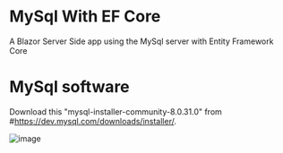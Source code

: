 # MySql With EF Core
A Blazor Server Side app using the MySql server with Entity Framework Core

# MySql software
Download this "mysql-installer-community-8.0.31.0" from #https://dev.mysql.com/downloads/installer/.


![image](https://user-images.githubusercontent.com/53503561/196436421-58c9bf50-1178-4841-9114-1d7e558b1c7b.png)
